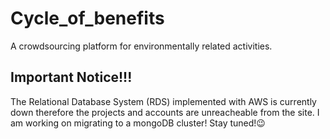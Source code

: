 # Cycle_of_benefits
A crowdsourcing platform for environmentally related activities. 
## Important Notice!!!
The Relational Database System (RDS) implemented with AWS is currently down therefore the projects and accounts are unreacheable from the site. I am working on migrating to a mongoDB cluster! Stay tuned!😉
